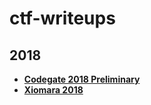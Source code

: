 # ctf-writeups

## 2018

* [**Codegate 2018 Preliminary**](2018/codegate-pre)
* [**Xiomara 2018**](2018/xiomara)
